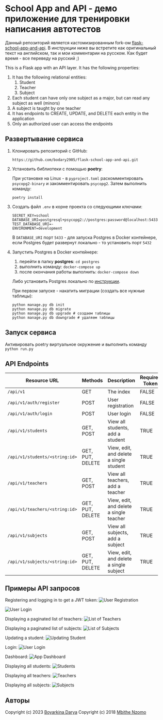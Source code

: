 # School App and API - демо приложение для тренировки написания автотестов

Данный репозиторий является кастомизированным fork-ом
[flask-school-app-and-api](https://github.com/mbithenzomo/flask-school-app-and-api). В инструкции ниже вы встретите как
оригинальный текст на английском, так и мои комментарии на русском. Как будет время - все переведу на русский ;)

This is a Flask app with an API layer. It has the following properties:

1. It has the following relational entities:
    1. Student
    2. Teacher
    3. Subject
2. Each student can have only one subject as a major, but can read any subject as well (minors)
3. A subject is taught by one teacher
4. It has endpoints to CREATE, UPDATE, and DELETE each entity in the application
5. Only an authorized user can access the endpoints

## Развертывание сервиса

1. Клонировать репозиторий с GitHub:

   ```
   https://github.com/bodary2905/flask-school-app-and-api.git
   ```

2. Установить библиотеки с помощью **poetry**:

   При установке на Linux - в `pyproject.toml` раскомментировать `psycopg2-binary` и закомментировать `psycopg2`. Затем
   выполнить команду:
   ```
   poetry install
   ```


3. Создать файл `.env` в корне проекта со следующими ключами:

   ```
   SECRET_KEY=school
   DATABASE_URI=postgresql+psycopg2://postgres:password@localhost:5433/school_dev
   TEST_DATABASE_URI=-
   ENVIRONMENT=development
   ```
   В `DATABASE_URI` порт `5433` - для запуска Postgres в Docker контейнере, если Postgres будет развернут локально - то
   установить порт `5432`

3. Запустить Postgres в Docker контейнере:

    1. перейти в папку **postgres**: `cd postgres`
    2. выполнить команду: `docker-compose up`
    3. после окончания работы выполнить: `docker-compose down`

   Либо установить Postgres локально
   по [инструкции](https://winitpro.ru/index.php/2019/10/25/ustanovka-nastrojka-postgresql-v-windows/).

   При первом запуске - накатить миграции (создать все нужные таблицы):

   ```
   python manage.py db init
   python manage.py db migrate
   python manage.py db upgrade # создаем таблицы
   python manage.py db downgrade # удаляем таблицы
   ```

## Запуск сервиса

Активировать poetry виртуальное окружение и выполнить команду ```python run.py```

## API Endpoints

| Resource URL                   | Methods          | Description                             | Requires Token |
|--------------------------------|------------------|-----------------------------------------|----------------|
| `/api/v1`                      | GET              | The index                               | FALSE          |
| `/api/v1/auth/register`        | POST             | User registration                       | FALSE          |
| `/api/v1/auth/login`           | POST             | User login                              | FALSE          |
| `/api/v1/students`             | GET, POST        | View all students, add a student        | TRUE           |
| `/api/v1/students/<string:id>` | GET, PUT, DELETE | View, edit, and delete a single student | TRUE           |
| `/api/v1/teachers`             | GET, POST        | View all teachers, add a teacher        | TRUE           |
| `/api/v1/teachers/<string:id>` | GET, PUT, DELETE | View, edit, and delete a single teacher | TRUE           |
| `/api/v1/subjects`             | GET, POST        | View all subjects, add a subject        | TRUE           |
| `/api/v1/subjects/<string:id>` | GET, PUT, DELETE | View, edit, and delete a single subject | TRUE           |

## Примеры API запросов

Registering and logging in to get a JWT token:
![User Registration](screenshots/api_register.png)

![User Login](screenshots/api_login.png)

Displaying a paginated list of teachers:
![List of Teachers](screenshots/api_list_teachers.png)

Displaying a paginated list of subjects:
![List of Subjects](screenshots/api_list_subjects.png)

Updating a student:
![Updating Student](screenshots/api_update_student.png)

Login:
![User Login](screenshots/app_login.png)

Dashboard:
![App Dashboard](screenshots/app_dashboard.png)

Displaying all students:
![Students](screenshots/app_students.png)

Displaying all teachers:
![Teachers](screenshots/app_teachers.png)

Displaying all subjects:
![Subjects](screenshots/app_subjects.png)

## Авторы

Copyright (c) 2023 [Boyarkina Darya](https://github.com/bodary2905)
Copyright (c) 2018 [Mbithe Nzomo](https://github.com/mbithenzomo)


